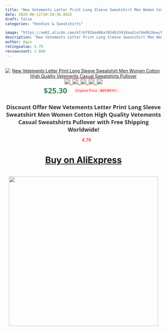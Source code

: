```yaml
---
title: "New Vetements Letter Print Long Sleeve Sweatshirt Men Women Cotton High Quality Vetements Casual Sweatshirts Pullover"
date: 2020-06-11T10:10:36.892Z
draft: false
categories: "Hoodies & Sweatshirts"

image: "https://ae01.alicdn.com/kf/H791be406a7854b15918aa2ce7de0626ew/New-Vetements-Letter-Print-Long-Sleeve-Sweatshirt-Men-Women-Cotton-High-Quality-Vetements-Casual-Sweatshirts-Pullover.jpg"
description: "New Vetements Letter Print Long Sleeve Sweatshirt Men Women Cotton High Quality Vetements Casual Sweatshirts Pullover"
author: Agus
ratingvalue: 4.79
reviewcount: 1.666
---
```

<br>
<div style="text-align: center;">
<a href="https://s.click.aliexpress.com/e/_9wVWGN" target="_blank" rel="nofollow noopener noreferrer"><img alt="New Vetements Letter Print Long Sleeve Sweatshirt Men Women Cotton High Quality Vetements Casual Sweatshirts Pullover" class="magnifier-image" src="https://ae01.alicdn.com/kf/H791be406a7854b15918aa2ce7de0626ew/New-Vetements-Letter-Print-Long-Sleeve-Sweatshirt-Men-Women-Cotton-High-Quality-Vetements-Casual-Sweatshirts-Pullover.jpg_640x640.jpg">
<br>
<img style="border:1px solid salmon" src="https://ae01.alicdn.com/kf/H791be406a7854b15918aa2ce7de0626ew/New-Vetements-Letter-Print-Long-Sleeve-Sweatshirt-Men-Women-Cotton-High-Quality-Vetements-Casual-Sweatshirts-Pullover.jpg_120x120.jpg">&nbsp;&nbsp;<img style="border:1px solid salmon" src="https://ae01.alicdn.com/kf/H276d41258251426087dea573138fe3acD/New-Vetements-Letter-Print-Long-Sleeve-Sweatshirt-Men-Women-Cotton-High-Quality-Vetements-Casual-Sweatshirts-Pullover.jpg_120x120.jpg">&nbsp;&nbsp;<img style="border:1px solid salmon" src="https://ae01.alicdn.com/kf/H34b5672926df48c28532ec911f1d03eas/New-Vetements-Letter-Print-Long-Sleeve-Sweatshirt-Men-Women-Cotton-High-Quality-Vetements-Casual-Sweatshirts-Pullover.jpg_120x120.jpg">&nbsp;&nbsp;<img style="border:1px solid salmon" src="https://ae01.alicdn.com/kf/H89327ba9f9604ad19f3fdd72f6a04c4cG/New-Vetements-Letter-Print-Long-Sleeve-Sweatshirt-Men-Women-Cotton-High-Quality-Vetements-Casual-Sweatshirts-Pullover.jpg_120x120.jpg">&nbsp;&nbsp;<img style="border:1px solid salmon" src="https://ae01.alicdn.com/kf/Haaef6e6fc28241309904b0c2e0dcfeab3/New-Vetements-Letter-Print-Long-Sleeve-Sweatshirt-Men-Women-Cotton-High-Quality-Vetements-Casual-Sweatshirts-Pullover.jpg_120x120.jpg"></a></div><br0>
<div style="text-align: center;"><span style="background-color: white; border: 0px; box-sizing: border-box; color: seagreen; display: inline-block; font-family: &quot;open sans&quot; , &quot;arial&quot; , &quot;helvetica&quot; , sans-serif , &quot;heiti&quot;; font-size: 24px; font-stretch: inherit; font-weight: 700; line-height: inherit; margin: 0px 10px 0px 0px; padding: 0px; vertical-align: middle;">$25.30 </span>
<span style="background: rgb(255 , 241 , 241); border-radius: 3px; border: 0px; box-sizing: border-box; color: #ff4747; display: inline-block; font-family: inherit; font-size: 12px; font-stretch: inherit; font-style: inherit; font-variant: inherit; font-weight: 600; line-height: inherit; margin: 0px; padding: 2px 5px; transform: scale(0.9); vertical-align: middle;">Original Price : <b style="text-decoration: line-through;">$27.80 </b> 9%&nbsp;&nbsp;</span></div>
<h1 style="color: #333333; display: inline-block; font-family: &quot;open sans&quot; , &quot;arial&quot; , &quot;helvetica&quot; , sans-serif , &quot;heiti&quot;; font-size: 18px; font-stretch: inherit; font-weight: 700; text-align: center;">Discount Offer New Vetements Letter Print Long Sleeve Sweatshirt Men Women Cotton High Quality Vetements Casual Sweatshirts Pullover with Free Shipping Worldwide!</h1>
<div style="color: #ff4747; text-align: center;">
<img src="https://4.bp.blogspot.com/-M0ZcTcb-5uY/XleCXlxnR4I/AAAAAAAAAEc/OrjgMkXV1oMQFaCRZj5HQwOCBcu3w1FegCPcBGAYYCw/s1600/star.png" style="height: 15px;">&nbsp;<b>4.79</b></div>
<div class="button_cont" align="center"><a class="buynow_a" href="https://s.click.aliexpress.com/e/_9wVWGN" target="_blank" rel="nofollow noopener noreferrer"><H1>Buy on AliExpress</H1></a></div><br>
<div class="separator" style="clear: both; text-align: center;">
<img src="https://lh3.googleusercontent.com/-pTy5HemUv9M/XlePHvY0dAI/AAAAAAAAAE4/0nX5iRUoIWY8eMW9Dpxeirr157OZliDIgCLcBGAsYHQ/s1600/badge.gif" width="480">
</div>
